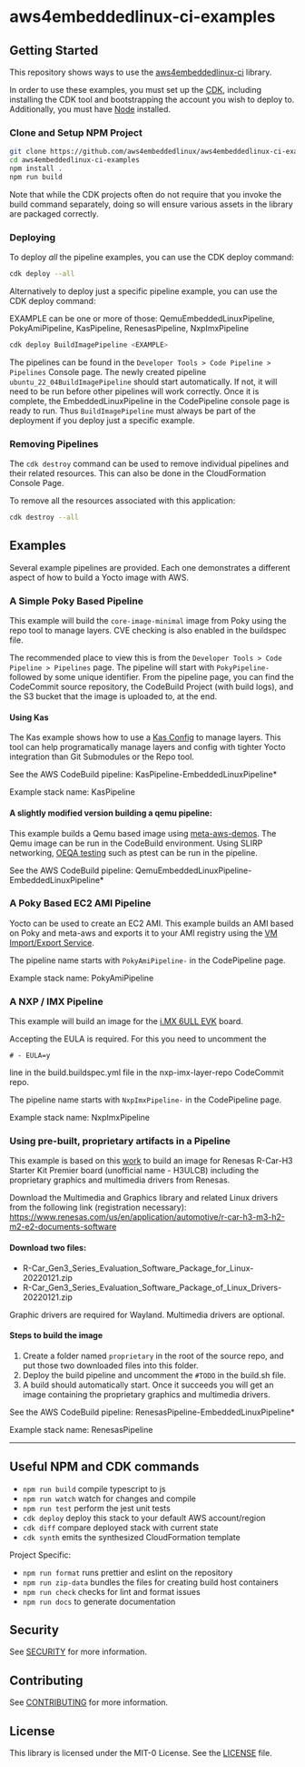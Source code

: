 # aws4embeddedlinux-ci-examples

## Getting Started
This repository shows ways to use the [aws4embeddedlinux-ci](https://github.com/aws4embeddedlinux/aws4embeddedlinux-ci.git) library.

In order to use these examples, you must set up the [CDK](https://docs.aws.amazon.com/cdk/v2/guide/getting_started.html), including
installing the CDK tool and bootstrapping the account you wish to deploy to. Additionally, you must have [Node](https://nodejs.org/en/) installed.

### Clone and Setup NPM Project
```bash
git clone https://github.com/aws4embeddedlinux/aws4embeddedlinux-ci-examples.git
cd aws4embeddedlinux-ci-examples
npm install .
npm run build
```

Note that while the CDK projects often do not require that you invoke the build command separately, doing so will ensure various assets
in the library are packaged correctly.

### Deploying

To deploy _all_ the pipeline examples, you can use the CDK deploy command:

```bash
cdk deploy --all
```

Alternatively to deploy just a specific pipeline example, you can use the CDK deploy command:

EXAMPLE can be one or more of those: QemuEmbeddedLinuxPipeline, PokyAmiPipeline, KasPipeline, RenesasPipeline, NxpImxPipeline

```bash
cdk deploy BuildImagePipeline <EXAMPLE>
```

The pipelines can be found in the `Developer Tools > Code Pipeline > Pipelines` Console page. The newly created
pipeline `ubuntu_22_04BuildImagePipeline` should start automatically. If not, it will need to be run before other
pipelines will work correctly. Once it is complete, the EmbeddedLinuxPipeline in the CodePipeline console page is ready to run. Thus `BuildImagePipeline` must always be part of the deployment if you deploy just a specific example.

### Removing Pipelines
The `cdk destroy` command can be used to remove individual pipelines and their related resources. This can also be done in the CloudFormation Console Page.

To remove all the resources associated with this application:
```bash
cdk destroy --all
```

## Examples
Several example pipelines are provided. Each one demonstrates a different aspect of how to build a Yocto image with AWS.

### A Simple Poky Based Pipeline
This example will build the `core-image-minimal` image from Poky using the repo tool to manage layers. CVE checking is also enabled in the buildspec file.

The recommended place to view this is from the `Developer Tools > Code Pipeline > Pipelines` page. The pipeline will start with `PokyPipeline-`
followed by some unique identifier. From the pipeline page, you can find the CodeCommit source repository, the CodeBuild Project (with build logs),
and the S3 bucket that the image is uploaded to, at the end.

#### Using Kas
The Kas example shows how to use a [Kas Config](https://github.com/aws4embeddedlinux/aws4embeddedlinux-ci/blob/main/source-repo/kas/kas.yml) to manage
layers. This tool can help programatically manage layers and config with tighter Yocto integration than Git Submodules or the Repo tool.

See the AWS CodeBuild pipeline: KasPipeline-EmbeddedLinuxPipeline*

Example stack name: KasPipeline

#### A slightly modified version building a qemu pipeline:
This example builds a Qemu based image using [meta-aws-demos](https://github.com/aws4embeddedlinux/meta-aws-demos). The Qemu image can be run in
the CodeBuild environment. Using SLIRP networking, [OEQA testing](https://docs.yoctoproject.org/singleindex.html#performing-automated-runtime-testing)
such as ptest can be run in the pipeline.

See the AWS CodeBuild pipeline: QemuEmbeddedLinuxPipeline-EmbeddedLinuxPipeline*

### A Poky Based EC2 AMI Pipeline
Yocto can be used to create an EC2 AMI. This example builds an AMI based on Poky and meta-aws and exports it to your AMI registry using
the [VM Import/Export Service](https://docs.aws.amazon.com/vm-import/latest/userguide/what-is-vmimport.html).

The pipeline name starts with `PokyAmiPipeline-` in the CodePipeline page.

Example stack name: PokyAmiPipeline

### A NXP / IMX Pipeline
This example will build an image for
the [i.MX 6ULL EVK](https://www.nxp.com/design/development-boards/i-mx-evaluation-and-development-boards/evaluation-kit-for-the-i-mx-6ull-and-6ulz-applications-processor:MCIMX6ULL-EVK) board.

Accepting the EULA is required. For this you need to uncomment the
```
# - EULA=y
```
 line in the build.buildspec.yml file in the nxp-imx-layer-repo CodeCommit repo.

The pipeline name starts with `NxpImxPipeline-` in the CodePipeline page.

Example stack name: NxpImxPipeline

### Using pre-built, proprietary artifacts in a Pipeline

This example is based on this [work](https://elinux.org/R-Car/Boards/Yocto-Gen3/v5.9.0) to build an image for Renesas R-Car-H3 Starter Kit
Premier board (unofficial name - H3ULCB) including the proprietary graphics and multimedia drivers from Renesas.

Download the Multimedia and Graphics library and related Linux drivers from the following link (registration necessary):
https://www.renesas.com/us/en/application/automotive/r-car-h3-m3-h2-m2-e2-documents-software

#### Download two files:

- R-Car_Gen3_Series_Evaluation_Software_Package_for_Linux-20220121.zip
- R-Car_Gen3_Series_Evaluation_Software_Package_of_Linux_Drivers-20220121.zip

Graphic drivers are required for Wayland. Multimedia drivers are optional.

#### Steps to build the image

1. Create a folder named `proprietary` in the root of the source repo, and put those two downloaded files into this folder.
1. Deploy the build pipeline and uncomment the `#TODO` in the build.sh file.
1. A build should automatically start. Once it succeeds you will get an image containing the proprietary graphics and multimedia drivers.

See the AWS CodeBuild pipeline: RenesasPipeline-EmbeddedLinuxPipeline*

Example stack name: RenesasPipeline

---

## Useful NPM and CDK commands

-   `npm run build` compile typescript to js
-   `npm run watch` watch for changes and compile
-   `npm run test` perform the jest unit tests
-   `cdk deploy` deploy this stack to your default AWS account/region
-   `cdk diff` compare deployed stack with current state
-   `cdk synth` emits the synthesized CloudFormation template

Project Specific:
-   `npm run format` runs prettier and eslint on the repository
-   `npm run zip-data` bundles the files for creating build host containers
-   `npm run check` checks for lint and format issues
-   `npm run docs` to generate documentation

## Security

See [SECURITY](SECURITY.md) for more information.

## Contributing

See [CONTRIBUTING](CONTRIBUTING.md) for more information.

## License

This library is licensed under the MIT-0 License. See the [LICENSE](LICENSE) file.
